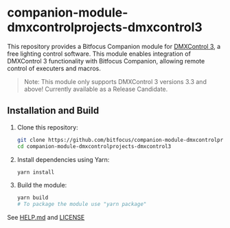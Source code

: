 # companion-module-dmxcontrolprojects-dmxcontrol3

This repository provides a Bitfocus Companion module for [DMXControl 3](https://dmxcontrol.de/), a free lighting control software. This module enables integration of DMXControl 3 functionality with Bitfocus Companion, allowing remote control of executers and macros.

> Note: This module only supports DMXControl 3 versions 3.3 and above! Currently available as a Release Candidate.

## Installation and Build

1. Clone this repository:

    ```bash
    git clone https://github.com/bitfocus/companion-module-dmxcontrolprojects-dmxcontrol3.git
    cd companion-module-dmxcontrolprojects-dmxcontrol3
    ```

2. Install dependencies using Yarn:

    ```bash
    yarn install
    ```

3. Build the module:

    ```bash
    yarn build
    # To package the module use "yarn package"
    ```

See [HELP.md](./companion/HELP.md) and [LICENSE](./LICENSE)
